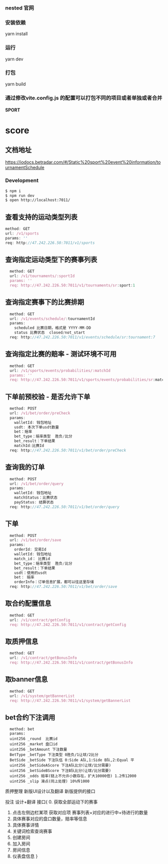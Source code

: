 ### nested 官网


### 安装依赖
yarn install

### 运行
yarn dev


### 打包
yarn build


### 通过修改vite.config.js 的配置可以打包不同的项目或者单独或者合并


#### SPORT
# score

## 文档地址
 https://iodocs.betradar.com/#/Static%20sport%20event%20information/tournamentSchedule

### Development
```bash
$ npm i
$ npm run dev
$ open http://localhost:7011/
```

## 查看支持的运动类型列表
```js
method: GET
url: /v1/sports
params: ''
req: http://47.242.226.50:7011/v1/sports
```

## 查询指定运动类型下的赛事列表
```js
  method: GET
  url: /v1/tournaments/:sportId
  params: ''
  req: http://47.242.226.50:7011/v1/tournaments/sr:sport:1
```

## 查询指定赛事下的比赛排期
```js
  method: GET
  url: /v1/events/schedule/:tournamentId
  params:
    scheduled 比赛日期，格式是 YYYY-MM-DD
    status 比赛状态  closed/not_start
  req: http://47.242.226.50:7011/v1/events/schedule/sr:tournament:7
```

## 查询指定比赛的赔率 - 测试环境不可用
```js
  method: GET
  url: /v1/sports/events/probabilities/:matchId
  params: ''
  req: http://47.242.226.50:7011/v1/sports/events/probabilities/sr:match:27636100
```

## 下单前预校验 - 是否允许下单
```js
  method: POST
  url: /v1/bet/order/preCheck
  params: 
    walletId: 钱包地址
    usdt: 本次下单usdt数量
    bet：赔率
    bet_type：赔率类型  胜负/比分
    bet_result：下单结果
    matchId:比赛Id
  req: http://47.242.226.50:7011/v1/bet/order/preCheck
```

## 查询我的订单
```js
  method: POST
  url: /v1/bet/order/query
  params: 
    walletId: 钱包地址
    matchStatus：比赛状态
    payStatus: 结算状态 
  req: http://47.242.226.50:7011/v1/bet/order/query
```

## 下单
```js
  method: POST
  url: /v1/bet/order/save
  params: 
    orderId: 交易Id
    walletId: 钱包地址
    match_id： 比赛id
    bet_type：赔率类型  胜负/比分
    bet_result：下单结果
    usdt：使用的usdt
    bet： 赔率
    orderInfo：订单信息扩展，都可以往这里存储
  req: http://47.242.226.50:7011/v1/bet/order/save
```

## 取合约配置信息
```js
  method: GET
  url: /v1/contract/getConfig
  req: http://47.242.226.50:7011/v1/contract/getConfig
```

## 取质押信息
```js
  method: GET
  url: /v1/contract/getBonusInfo
  req: http://47.242.226.50:7011/v1/contract/getBonusInfo
```

## 取banner信息
```js
  method: GET
  url: /v1/system/getBannerList
  req: http://47.242.226.50:7011/v1/system/getBannerList
```

## bet合约下注调用
```contract
  method: bet
  params:
  uint256 _round  比赛id
  uint256 _market 盘口id
  uint256 _betAmount 下注数量
  BetType _betType 下注类型 0胜负/1让球/2比分
  BetSide _betSide 下注队伍 0:Side A队,1:Side B队,2:Equal 平
  uint256 _betSideAScore 下注A队比分(让球/比分需要)
  uint256 _betSideBScore 下注B队比分(让球/比分需要)
  uint256 _odds 赔率(链上不允许小数存在，扩大10000倍) 1.2传12000 
  uint256 _slip 滑点(同上处理) 10%传1000
```





质押整理
新版UI设计以及翻译
新版提供的接口


投注
设计+翻译
接口{
  0. 获取全部运动下的赛事
  1. 点击左侧边栏某项 获取对应项 赛事列表+对应的进行中+待进行的数量
  2. 具体赛事对应的盘口数量，赔率等信息
  3. 具体赛事详情
  4. 关键词检索查询赛事
  5. 创建房间
  6. 加入房间
  7. 房间信息
  8. 仪表盘信息
}
